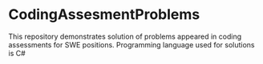 # CodingAssesmentProblems
This repository demonstrates solution of problems appeared in coding assessments for SWE positions. Programming language used for solutions is C#

